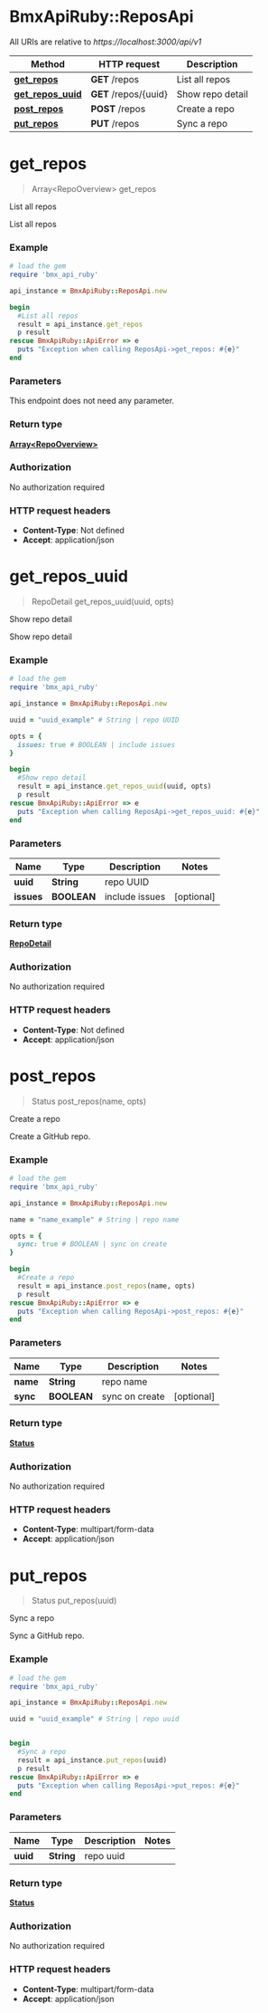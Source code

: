 # BmxApiRuby::ReposApi

All URIs are relative to *https://localhost:3000/api/v1*

Method | HTTP request | Description
------------- | ------------- | -------------
[**get_repos**](ReposApi.md#get_repos) | **GET** /repos | List all repos
[**get_repos_uuid**](ReposApi.md#get_repos_uuid) | **GET** /repos/{uuid} | Show repo detail
[**post_repos**](ReposApi.md#post_repos) | **POST** /repos | Create a repo
[**put_repos**](ReposApi.md#put_repos) | **PUT** /repos | Sync a repo


# **get_repos**
> Array&lt;RepoOverview&gt; get_repos

List all repos

List all repos

### Example
```ruby
# load the gem
require 'bmx_api_ruby'

api_instance = BmxApiRuby::ReposApi.new

begin
  #List all repos
  result = api_instance.get_repos
  p result
rescue BmxApiRuby::ApiError => e
  puts "Exception when calling ReposApi->get_repos: #{e}"
end
```

### Parameters
This endpoint does not need any parameter.

### Return type

[**Array&lt;RepoOverview&gt;**](RepoOverview.md)

### Authorization

No authorization required

### HTTP request headers

 - **Content-Type**: Not defined
 - **Accept**: application/json



# **get_repos_uuid**
> RepoDetail get_repos_uuid(uuid, opts)

Show repo detail

Show repo detail

### Example
```ruby
# load the gem
require 'bmx_api_ruby'

api_instance = BmxApiRuby::ReposApi.new

uuid = "uuid_example" # String | repo UUID

opts = { 
  issues: true # BOOLEAN | include issues
}

begin
  #Show repo detail
  result = api_instance.get_repos_uuid(uuid, opts)
  p result
rescue BmxApiRuby::ApiError => e
  puts "Exception when calling ReposApi->get_repos_uuid: #{e}"
end
```

### Parameters

Name | Type | Description  | Notes
------------- | ------------- | ------------- | -------------
 **uuid** | **String**| repo UUID | 
 **issues** | **BOOLEAN**| include issues | [optional] 

### Return type

[**RepoDetail**](RepoDetail.md)

### Authorization

No authorization required

### HTTP request headers

 - **Content-Type**: Not defined
 - **Accept**: application/json



# **post_repos**
> Status post_repos(name, opts)

Create a repo

Create a GitHub repo. 

### Example
```ruby
# load the gem
require 'bmx_api_ruby'

api_instance = BmxApiRuby::ReposApi.new

name = "name_example" # String | repo name

opts = { 
  sync: true # BOOLEAN | sync on create
}

begin
  #Create a repo
  result = api_instance.post_repos(name, opts)
  p result
rescue BmxApiRuby::ApiError => e
  puts "Exception when calling ReposApi->post_repos: #{e}"
end
```

### Parameters

Name | Type | Description  | Notes
------------- | ------------- | ------------- | -------------
 **name** | **String**| repo name | 
 **sync** | **BOOLEAN**| sync on create | [optional] 

### Return type

[**Status**](Status.md)

### Authorization

No authorization required

### HTTP request headers

 - **Content-Type**: multipart/form-data
 - **Accept**: application/json



# **put_repos**
> Status put_repos(uuid)

Sync a repo

Sync a GitHub repo. 

### Example
```ruby
# load the gem
require 'bmx_api_ruby'

api_instance = BmxApiRuby::ReposApi.new

uuid = "uuid_example" # String | repo uuid


begin
  #Sync a repo
  result = api_instance.put_repos(uuid)
  p result
rescue BmxApiRuby::ApiError => e
  puts "Exception when calling ReposApi->put_repos: #{e}"
end
```

### Parameters

Name | Type | Description  | Notes
------------- | ------------- | ------------- | -------------
 **uuid** | **String**| repo uuid | 

### Return type

[**Status**](Status.md)

### Authorization

No authorization required

### HTTP request headers

 - **Content-Type**: multipart/form-data
 - **Accept**: application/json



